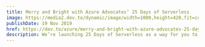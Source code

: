 ```yaml
---
title: Merry and Bright with Azure Advocates’ 25 Days of Serverless
image: https://media2.dev.to/dynamic/image/width=1000,height=420,fit=cover,gravity=auto,format=auto/https%3A%2F%2Fthepracticaldev.s3.amazonaws.com%2Fi%2F7d8gyp57v7gwxtkfkk7q.png
publishDate: 19 Nov 2019
href: https://dev.to/azure/merry-and-bright-with-azure-advocates-25-days-of-serverless-1hi0
description: We’re launching 25 Days of Serverless as a way for you to explore – any way you like – the promise and potential of serverless technologies. Over the month of December, you’ll be able to tackle all kinds of challenges that you can solve any way you like; we’ll offer solutions built on Azure, of course, but we’re curious how you would approach the problems we will present to you.
---
```

